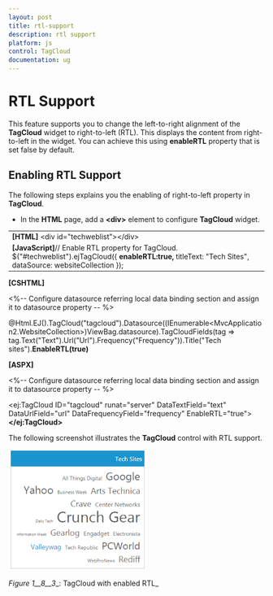 ```yaml
---
layout: post
title: rtl-support
description: rtl support
platform: js
control: TagCloud
documentation: ug
---
```


# RTL Support

This feature supports you to change the left-to-right alignment of the **TagCloud** widget to right-to-left (RTL). This displays the content from right-to-left in the widget. You can achieve this using **enableRTL** property that is set false by default.

## Enabling RTL Support

The following steps explains you the enabling of right-to-left property in **TagCloud**.

* In the **HTML** page, add a **&lt;div&gt;** element to configure **TagCloud** widget.



<table>
<tr>
<td>
<b>[HTML]</b>         &lt;div id="techweblist"&gt;&lt;/div&gt;</td></tr>
<tr>
<td>
<b>[JavaScript]</b>// Enable RTL property for TagCloud.    $("#techweblist").ejTagCloud({<b>                enableRTL:true,</b>                titleText: "Tech Sites",<b>                </b>dataSource: websiteCollection           });</td></tr>
</table>


**[CSHTML]**

&lt;%-- Configure datasource referring local data binding section and assign it to datasource property -- %&gt;



@Html.EJ().TagCloud("tagcloud").Datasource((IEnumerable<MvcApplication2.WebsiteCollection>)ViewBag.datasource).TagCloudFields(tag => tag.Text("Text").Url("Url").Frequency("Frequency")).Title("Tech sites").**EnableRTL(true)**



**[ASPX]**

&lt;%-- Configure datasource referring local data binding section and assign it to datasource property -- %&gt;



&lt;ej:TagCloud ID="tagcloud" runat="server" DataTextField="text" DataUrlField="url" DataFrequencyField="frequency" EnableRTL="true"&gt;**&lt;/ej:TagCloud&gt;**



The following screenshot illustrates the **TagCloud** control with RTL support.



![](rtl-support_images\rtl-support_img1.png)

_Figure_ _1__8__3__: TagCloud with enabled RTL_

